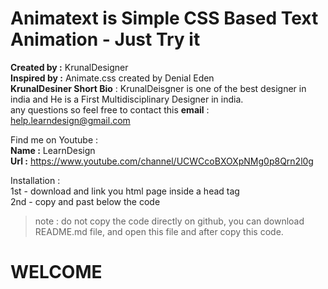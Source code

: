 
# Animatext is Simple CSS Based Text Animation - Just Try it
<b>Created by :</b> KrunalDesigner <br>
<b>Inspired by :</b> Animate.css created by Denial Eden <br>
<b>KrunalDesiner Short Bio</b> : KrunalDeisgner is one of the best designer in india and He is a First Multidisciplinary Designer in india. <br>
any questions so feel free to contact this <b>email</b> : help.learndesign@gmail.com <br>

Find me on Youtube : <br> <b>Name :</b> LearnDesign   <br> <b>Url :</b> https://www.youtube.com/channel/UCWCcoBXOXpNMg0p8Qrn2l0g

Installation : <br>
1st - download and link you html page inside a head tag<br>
2nd - copy and past below the code<br>
> note : do not copy the code directly on github, you can download README.md file, and open this file and after copy this code. 

<div class="animaTextFade infinite">
  <h1>
    <span>W</span><span>E</span><span>L</span><span>C</span><span>O</span><span>M</span><span>E</span>
  </h1>
</div>


